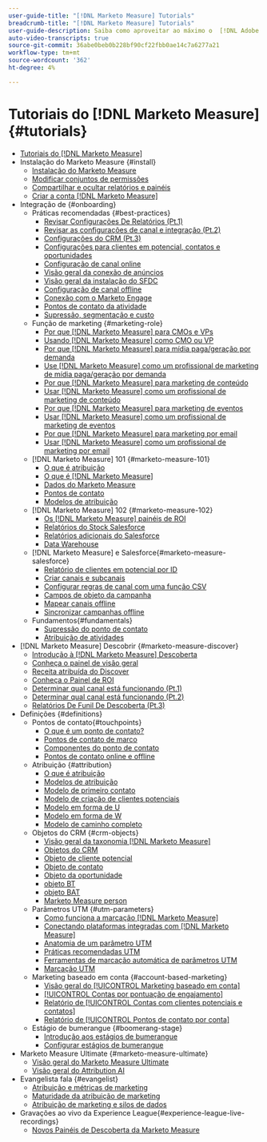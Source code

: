 ```yaml
---
user-guide-title: "[!DNL Marketo Measure] Tutorials"
breadcrumb-title: "[!DNL Marketo Measure] Tutorials"
user-guide-description: Saiba como aproveitar ao máximo o  [!DNL Adobe Marketo Measure] (antigo  [!DNL Bizible]). Assista aos tutoriais sobre instalação, integração, fundamentos e definições.
auto-video-transcripts: true
source-git-commit: 36abe0beb0b228bf90cf22fbb0ae14c7a6277a21
workflow-type: tm+mt
source-wordcount: '362'
ht-degree: 4%

---
```



# Tutoriais do [!DNL Marketo Measure] {#tutorials}

+ [Tutoriais do [!DNL Marketo Measure]](overview.md)
+ Instalação do Marketo Measure {#install}
   + [Instalação do Marketo Measure](/help/installing/install-production.md)
   + [Modificar conjuntos de permissões](/help/installing/modify-permission-sets-production.md)
   + [Compartilhar e ocultar relatórios e painéis](/help/installing/sharing-reports-production.md)
   + [Criar a conta  [!DNL Marketo Measure] ](/help/installing/creating-marketo-measure-account-production.md)
+ Integração de {#onboarding}
   + Práticas recomendadas {#best-practices}
      + [Revisar Configurações De Relatórios (Pt.1)](/help/onboarding/fundamentals/review-reporting-setting-pt1.md)
      + [Revisar as configurações de canal e integração (Pt.2)](/help/onboarding/fundamentals/channel-integration-settings.md)
      + [Configurações do CRM (Pt.3)](/help/onboarding/fundamentals/crm-settings.md)
      + [Configurações para clientes em potencial, contatos e oportunidades](/help/onboarding/fundamentals/leads-contacts-opps-settings.md)
      + [Configuração de canal online](/help/onboarding/fundamentals/online-channel-setup.md)
      + [Visão geral da conexão de anúncios](/help/onboarding/fundamentals/ads-connection-overview.md)
      + [Visão geral da instalação do SFDC](/help/onboarding/fundamentals/sfdc-installation-overview.md)
      + [Configuração de canal offline](/help/onboarding/fundamentals/offline-channel-setup.md)
      + [Conexão com o Marketo Engage](/help/onboarding/fundamentals/connection-with-marketo-engage.md)
      + [Pontos de contato da atividade](/help/onboarding/fundamentals/activity-touchpoints.md)
      + [Supressão, segmentação e custo](/help/onboarding/fundamentals/suppression-segmentation-cost.md)
   + Função de marketing {#marketing-role}
      + [Por que [!DNL Marketo Measure] para CMOs e VPs](/help/onboarding/marketing-role/cmo-and-vp-why.md)
      + [Usando  [!DNL Marketo Measure] como CMO ou VP](/help/onboarding/marketing-role/cmo-and-vp-using.md)
      + [Por que [!DNL Marketo Measure] para mídia paga/geração por demanda](/help/onboarding/marketing-role/demand-gen-why.md)
      + [Use [!DNL Marketo Measure] como um profissional de marketing de mídia paga/geração por demanda](/help/onboarding/marketing-role/demand-gen-using.md)
      + [Por que [!DNL Marketo Measure] para marketing de conteúdo](/help/onboarding/marketing-role/content-marketing-why.md)
      + [Usar [!DNL Marketo Measure] como um profissional de marketing de conteúdo](/help/onboarding/marketing-role/content-marketing-using.md)
      + [Por que [!DNL Marketo Measure] para marketing de eventos](/help/onboarding/marketing-role/events-marketing-why.md)
      + [Usar [!DNL Marketo Measure] como um profissional de marketing de eventos](/help/onboarding/marketing-role/events-marketing-using.md)
      + [Por que [!DNL Marketo Measure] para marketing por email](/help/onboarding/marketing-role/email-marketing-why.md)
      + [Usar [!DNL Marketo Measure] como um profissional de marketing por email](/help/onboarding/marketing-role/email-marketing-using.md)
   + [!DNL Marketo Measure] 101 {#marketo-measure-101}
      + [O que é atribuição](/help/onboarding/marketo-measure-101/what-is-attribution.md)
      + [O que é  [!DNL Marketo Measure]](/help/onboarding/marketo-measure-101/what-is-marketo-measure.md)
      + [Dados do Marketo Measure](/help/onboarding/marketo-measure-101/marketo-measure-data.md)
      + [Pontos de contato](/help/onboarding/marketo-measure-101/touchpoints.md)
      + [Modelos de atribuição](/help/onboarding/marketo-measure-101/attribution-models.md)
   + [!DNL Marketo Measure] 102 {#marketo-measure-102}
      + [Os  [!DNL Marketo Measure] painéis de ROI](/help/onboarding/marketo-measure-102/roi-dashboards.md)
      + [Relatórios do Stock Salesforce](/help/onboarding/marketo-measure-102/stock-salesforce-reports.md)
      + [Relatórios adicionais do Salesforce](/help/onboarding/marketo-measure-102/addtional-salesforce-reports.md)
      + [Data Warehouse](/help/onboarding/marketo-measure-102/data-warehouse.md)
   + [!DNL Marketo Measure] e Salesforce{#marketo-measure-salesforce}
      + [Relatório de clientes em potencial por ID](/help/onboarding/marketo-measure-salesforce/leads-by-id-report.md)
      + [Criar canais e subcanais](/help/onboarding/marketo-measure-salesforce/creating-channels-subchannels.md)
      + [Configurar regras de canal com uma função CSV](/help/onboarding/marketo-measure-salesforce/channel-rules-csv.md)
      + [Campos de objeto da campanha](/help/onboarding/marketo-measure-salesforce/campaign-object-fields.md)
      + [Mapear canais offline](/help/onboarding/marketo-measure-salesforce/mapping-offline-channels.md)
      + [Sincronizar campanhas offline](/help/onboarding/marketo-measure-salesforce/syncing-offline-campaigns.md)
   + Fundamentos{#fundamentals}
      + [Supressão do ponto de contato](/help/onboarding/marketo-measure-salesforce/touchpoint-suppression.md)
      + [Atribuição de atividades](/help/onboarding/fundamentals/activities-attribution.md)
+ [!DNL Marketo Measure] Descobrir {#marketo-measure-discover}
   + [Introdução à  [!DNL Marketo Measure] Descoberta](/help/marketo-measure-discover/introduction-to-marketo-measure-discover.md)
   + [Conheça o painel de visão geral](/help/marketo-measure-discover/2023-discover-overview-dashboard.md)
   + [Receita atribuída do Discover](/help/marketo-measure-discover/2023-discover-attributed-revenue.md)
   + [Conheça o Painel de ROI](/help/marketo-measure-discover/2023-discover-roi-dashboard.md)
   + [Determinar qual canal está funcionando (Pt.1)](/help/marketo-measure-discover/top-of-funnel-reporting.md)
   + [Determinar qual canal está funcionando (Pt.2)](/help/marketo-measure-discover/determine-which-channel-is-performing.md)
   + [Relatórios De Funil De Descoberta (Pt.3)](/help/marketo-measure-discover/build-a-full-funnel-report-pt3.md)
+ Definições {#definitions}
   + Pontos de contato{#touchpoints}
      + [O que é um ponto de contato?](/help/definitions/touchpoints/what-is-a-touchpoint.md)
      + [Pontos de contato de marco](/help/definitions/touchpoints/milestone-touchpoints.md)
      + [Componentes do ponto de contato](/help/definitions/touchpoints/touchpoint-components.md)
      + [Pontos de contato online e offline](/help/definitions/touchpoints/online-offline-touchpoints.md)
   + Atribuição {#attribution}
      + [O que é atribuição](/help/definitions/attribution/what-is-attribution.md)
      + [Modelos de atribuição](/help/definitions/attribution/attribution-models.md)
      + [Modelo de primeiro contato](/help/definitions/attribution/first-touch-model.md)
      + [Modelo de criação de clientes potenciais](/help/definitions/attribution/lead-creation-model.md)
      + [Modelo em forma de U](/help/definitions/attribution/u-shaped-model.md)
      + [Modelo em forma de W](/help/definitions/attribution/w-shaped-model.md)
      + [Modelo de caminho completo](/help/definitions/attribution/full-path-model.md)
   + Objetos do CRM {#crm-objects}
      + [Visão geral da taxonomia  [!DNL Marketo Measure] ](/help/definitions/crm-objects/taxonomy-overview.md)
      + [Objetos do CRM](/help/definitions/crm-objects/crm-objects.md)
      + [Objeto de cliente potencial](/help/definitions/crm-objects/lead-object.md)
      + [Objeto de contato](/help/definitions/crm-objects/contact-object.md)
      + [Objeto da oportunidade](/help/definitions/crm-objects/opportunity-object.md)
      + [objeto BT](/help/definitions/crm-objects/bt-object.md)
      + [objeto BAT](/help/definitions/crm-objects/bat-object.md)
      + [Marketo Measure person](/help/definitions/crm-objects/marketo-measure-person.md)
   + Parâmetros UTM {#utm-parameters}
      + [Como funciona a marcação  [!DNL Marketo Measure] ](/help/definitions/utm-parameters/how-marketo-measure-tagging-works.md)
      + [Conectando plataformas integradas com  [!DNL Marketo Measure]](/help/definitions/utm-parameters/connecting-integrated-platforms-with-marketo-measure.md)
      + [Anatomia de um parâmetro UTM](/help/definitions/utm-parameters/anatomy-of-a-utm-parameter.md)
      + [Práticas recomendadas UTM](/help/definitions/utm-parameters/utm-best-practices.md)
      + [Ferramentas de marcação automática de parâmetros UTM](/help/definitions/utm-parameters/utm-parameter-auto-tagging-tools.md)
      + [Marcação UTM](/help/definitions/utm-parameters/utm-tagging.md)
   + Marketing baseado em conta {#account-based-marketing}
      + [Visão geral do [!UICONTROL Marketing baseado em conta]](/help/definitions/account-based-marketing/abm-overview.md)
      + [[!UICONTROL Contas por pontuação de engajamento]](/help/definitions/account-based-marketing/accounts-by-engagement-score.md)
      + [Relatório de [!UICONTROL Contas com clientes potenciais e contatos]](/help/definitions/account-based-marketing/accounts-with-leads-and-contacts.md)
      + [Relatório de [!UICONTROL Pontos de contato por conta]](/help/definitions/account-based-marketing/touchpoints-per-account-report.md)
   + Estágio de bumerangue {#boomerang-stage}
      + [Introdução aos estágios de bumerangue](/help/definitions/boomerang-stage/introduction-to-boomerang-stages.md)
      + [Configurar estágios de bumerangue](/help/definitions/boomerang-stage/setting-up-boomerang-stages.md)
+ Marketo Measure Ultimate {#marketo-measure-ultimate}
   + [Visão geral do Marketo Measure Ultimate](/help/marketo-measure-ultimate/overview.md)
   + [Visão geral do Attribution AI](/help/marketo-measure-ultimate/attribution-ai-overview.md)
+ Evangelista fala {#evangelist}
   + [Atribuição e métricas de marketing](/help/evangelist-talks/attribution-and-metrics.md)
   + [Maturidade da atribuição de marketing](/help/evangelist-talks/marketing-attribution-maturity.md)
   + [Atribuição de marketing e silos de dados](/help/evangelist-talks/marketing-attribution-and-data-silos.md)
+ Gravações ao vivo da Experience League{#experience-league-live-recordings}
   + [Novos Painéis de Descoberta da Marketo Measure](https://experienceleague.adobe.com/en/docs/events/experience-league-live-recordings/episodes/exl-live-episode-04-18-24)
